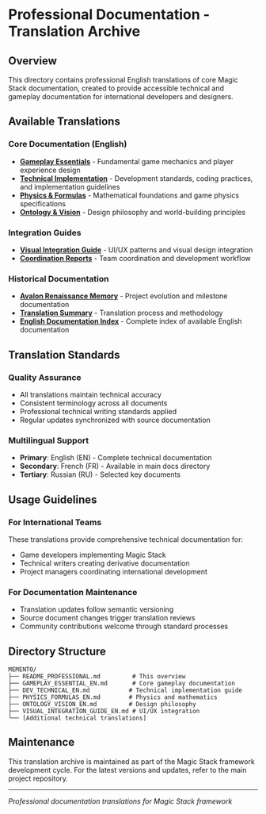 # Professional Documentation - Translation Archive

## Overview

This directory contains professional English translations of core Magic Stack documentation, created to provide accessible technical and gameplay documentation for international developers and designers.

## Available Translations

### Core Documentation (English)
- **[Gameplay Essentials](GAMEPLAY_ESSENTIAL_EN.md)** - Fundamental game mechanics and player experience design
- **[Technical Implementation](DEV_TECHNICAL_EN.md)** - Development standards, coding practices, and implementation guidelines  
- **[Physics & Formulas](PHYSICS_FORMULAS_EN.md)** - Mathematical foundations and game physics specifications
- **[Ontology & Vision](ONTOLOGY_VISION_EN.md)** - Design philosophy and world-building principles

### Integration Guides
- **[Visual Integration Guide](VISUAL_INTEGRATION_GUIDE_EN.md)** - UI/UX patterns and visual design integration
- **[Coordination Reports](URZ_KOM_GROKEN_COORDINATION_REPORT_EN.md)** - Team coordination and development workflow

### Historical Documentation
- **[Avalon Renaissance Memory](AVALON_RENAISSANCE_MEMENTO_MEMORY_EN.md)** - Project evolution and milestone documentation
- **[Translation Summary](END_OF_DAY14_TRANSLATION_SUMMARY.md)** - Translation process and methodology
- **[English Documentation Index](INDEX_ENGLISH_DOCS.md)** - Complete index of available English documentation

## Translation Standards

### Quality Assurance
- All translations maintain technical accuracy
- Consistent terminology across all documents
- Professional technical writing standards applied
- Regular updates synchronized with source documentation

### Multilingual Support
- **Primary**: English (EN) - Complete technical documentation
- **Secondary**: French (FR) - Available in main docs directory
- **Tertiary**: Russian (RU) - Selected key documents

## Usage Guidelines

### For International Teams
These translations provide comprehensive technical documentation for:
- Game developers implementing Magic Stack
- Technical writers creating derivative documentation
- Project managers coordinating international development

### For Documentation Maintenance
- Translation updates follow semantic versioning
- Source document changes trigger translation reviews
- Community contributions welcome through standard processes

## Directory Structure

```
MEMENTO/
├── README_PROFESSIONAL.md         # This overview
├── GAMEPLAY_ESSENTIAL_EN.md       # Core gameplay documentation
├── DEV_TECHNICAL_EN.md           # Technical implementation guide
├── PHYSICS_FORMULAS_EN.md        # Physics and mathematics
├── ONTOLOGY_VISION_EN.md         # Design philosophy
├── VISUAL_INTEGRATION_GUIDE_EN.md # UI/UX integration
└── [Additional technical translations]
```

## Maintenance

This translation archive is maintained as part of the Magic Stack framework development cycle. For the latest versions and updates, refer to the main project repository.

---

*Professional documentation translations for Magic Stack framework*